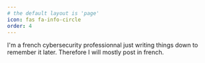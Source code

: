 ```yaml
---
# the default layout is 'page'
icon: fas fa-info-circle
order: 4
---
```


I'm a french cybersecurity professionnal just writing things down to remember it later. Therefore I will mostly post in french.
